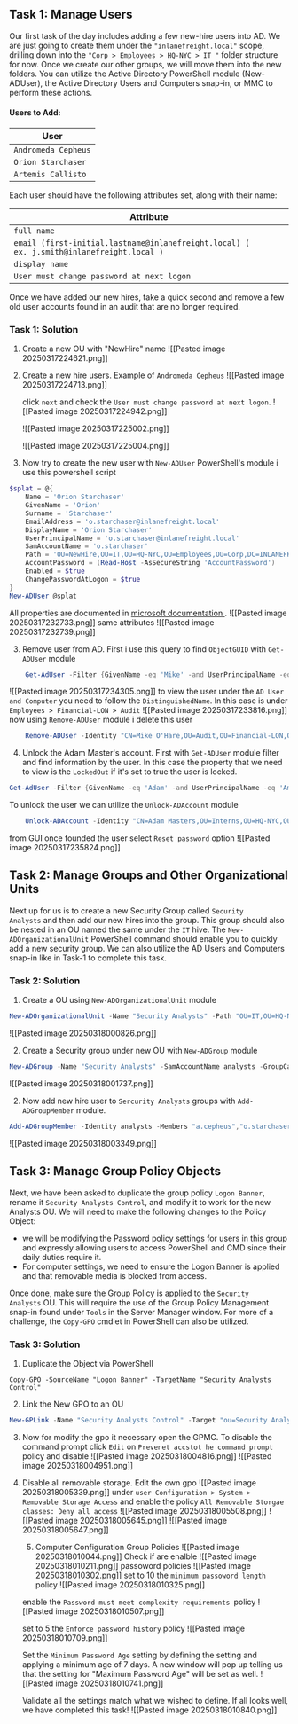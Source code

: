 ## Task 1: Manage Users

Our first task of the day includes adding a few new-hire users into AD. We are just going to create them under the `"inlanefreight.local"` scope, drilling down into the `"Corp > Employees > HQ-NYC > IT "` folder structure for now. Once we create our other groups, we will move them into the new folders. You can utilize the Active Directory PowerShell module (New-ADUser), the Active Directory Users and Computers snap-in, or MMC to perform these actions.

#### Users to Add:

|**User**|
|---|
|`Andromeda Cepheus`|
|`Orion Starchaser`|
|`Artemis Callisto`|

Each user should have the following attributes set, along with their name:

|**Attribute**|
|---|
|`full name`|
|`email (first-initial.lastname@inlanefreight.local) ( ex. j.smith@inlanefreight.local )`|
|`display name`|
|`User must change password at next logon`|

Once we have added our new hires, take a quick second and remove a few old user accounts found in an audit that are no longer required.

### Task 1: Solution

1. Create a new OU with "NewHire" name
	![[Pasted image 20250317224621.png]]

2. Create a new hire users. Example of `Andromeda Cepheus`
   ![[Pasted image 20250317224713.png]]
   
   click `next` and check the `User must change password at next logon`.
   ![[Pasted image 20250317224942.png]]
   
   ![[Pasted image 20250317225002.png]]
   
   ![[Pasted image 20250317225004.png]]
   
3. Now try to create the new user with `New-ADUser` PowerShell's module
   i use this powershell script
```powershell
$splat = @{
    Name = 'Orion Starchaser'
    GivenName = 'Orion'
    Surname = 'Starchaser'
    EmailAddress = 'o.starchaser@inlanefreight.local'
    DisplayName = 'Orion Starchaser'
    UserPrincipalName = 'o.starchaser@inlanefreight.local'
    SamAccountName = 'o.starchaser'
    Path = 'OU=NewHire,OU=IT,OU=HQ-NYC,OU=Employees,OU=Corp,DC=INLANEFREIGHT,DC=LOCAL'
    AccountPassword = (Read-Host -AsSecureString 'AccountPassword')
    Enabled = $true
    ChangePasswordAtLogon = $true
}
New-ADUser @splat
```

All properties are documented in [microsoft documentation ](https://learn.microsoft.com/en-us/powershell/module/activedirectory/new-aduser?view=windowsserver2025-ps).
	![[Pasted image 20250317232733.png]]
	same attributes
	![[Pasted image 20250317232739.png]]

3. Remove user from AD. First i use this query to find `ObjectGUID` with `Get-ADUser` module
```powershell
	Get-AdUser -Filter {GivenName -eq 'Mike' -and UserPrincipalName -eq 'mohare@INLANEFREIGHT.LOCAL'}
```

![[Pasted image 20250317234305.png]]
	to view the user under the `AD User and Computer` you need to follow the `DistinguishedName`. In this case is under `Employees > Financial-LON > Audit`
	![[Pasted image 20250317233816.png]] 
	now using `Remove-ADUser` module i delete this user

```powershell
	Remove-ADUser -Identity "CN=Mike O'Hare,OU=Audit,OU=Financial-LON,OU=Employees,OU=Corp,DC=INLANEFREIGHT,DC=LOCAL" -Confirm:$false
```

4. Unlock the Adam Master's account. First with `Get-ADUser` module filter and find information by the user. In this case the property that we need to view is the `LockedOut` if it's set to true the user is locked.
```powershell
Get-AdUser -Filter {GivenName -eq 'Adam' -and UserPrincipalName -eq 'Amasters@INLANEFREIGHT.LOCAL'} -Properties LockedOut
```

To unlock the user we can utilize the `Unlock-ADAccount` module
```powershell
	Unlock-ADAccount -Identity "CN=Adam Masters,OU=Interns,OU=HQ-NYC,OU=Employees,OU=Corp,DC=INLANEFREIGHT,DC=LOCAL"
```

from GUI once founded the user select `Reset password` option
	![[Pasted image 20250317235824.png]]

## Task 2: Manage Groups and Other Organizational Units

Next up for us is to create a new Security Group called `Security Analysts` and then add our new hires into the group. This group should also be nested in an OU named the same under the `IT` hive. The `New-ADOrganizationalUnit` PowerShell command should enable you to quickly add a new security group. We can also utilize the AD Users and Computers snap-in like in Task-1 to complete this task.

### Task 2: Solution

1. Create a OU using `New-ADOrganizationalUnit` module
```powershell
New-ADOrganizationalUnit -Name "Security Analysts" -Path "OU=IT,OU=HQ-NYC,OU=Employees,OU=Corp,DC=INLANEFREIGHT,DC=LOCAL"
```

![[Pasted image 20250318000826.png]]

2. Create a Security group under new OU with `New-ADGroup` module
```powershell
New-ADGroup -Name "Security Analysts" -SamAccountName analysts -GroupCategory Security -GroupScope Global -DisplayName "Security Analysts" -Path "OU=Security Analysts,OU=IT,OU=HQ-NYC,OU=Employees,OU=Corp,DC=INLANEFREIGHT,DC=LOCAL" -Description "Members of this group are Security Analysts under the IT OU"
```
![[Pasted image 20250318001737.png]]

2. Now add new hire user to `Sercurity Analysts` groups with `Add-ADGroupMember` module.
```powershell
Add-ADGroupMember -Identity analysts -Members "a.cepheus","o.starchaser"
```
![[Pasted image 20250318003349.png]]

## Task 3: Manage Group Policy Objects

Next, we have been asked to duplicate the group policy `Logon Banner`, rename it `Security Analysts Control`, and modify it to work for the new Analysts OU. We will need to make the following changes to the Policy Object:

- we will be modifying the Password policy settings for users in this group and expressly allowing users to access PowerShell and CMD since their daily duties require it.
- For computer settings, we need to ensure the Logon Banner is applied and that removable media is blocked from access.

Once done, make sure the Group Policy is applied to the `Security Analysts` OU. This will require the use of the Group Policy Management snap-in found under `Tools` in the Server Manager window. For more of a challenge, the `Copy-GPO` cmdlet in PowerShell can also be utilized.

### Task 3: Solution

1. Duplicate the Object via PowerShell
```powerhsell
Copy-GPO -SourceName "Logon Banner" -TargetName "Security Analysts Control"
```
2. Link the New GPO to an OU
```powershell
New-GPLink -Name "Security Analysts Control" -Target "ou=Security Analysts,ou=IT,OU=HQ-NYC,OU=Employees,OU=Corp,dc=INLANEFREIGHT,dc=LOCAL" -LinkEnabled Yes

```

3. Now for modify the gpo it necessary open the GPMC.
	To disable the command prompt click `Edit` on `Prevenet accstot he command prompt` policy and disable
   ![[Pasted image 20250318004816.png]]
   ![[Pasted image 20250318004951.png]]
   
4. Disable all removable storage. Edit the own gpo
   ![[Pasted image 20250318005339.png]]
   under `user Configuration > System > Removable Storage Access` and enable the policy `All Removable Storgae classes: Deny all access`
   ![[Pasted image 20250318005508.png]]  ![[Pasted image 20250318005645.png]]
   ![[Pasted image 20250318005647.png]]
   
   5. Computer Configuration Group Policies
      ![[Pasted image 20250318010044.png]]
      Check if are enalble
      ![[Pasted image 20250318010211.png]]
      passoword policies
      ![[Pasted image 20250318010302.png]]
      set to 10 the `minimum passoword length` policy
      ![[Pasted image 20250318010325.png]]
    
    enable the `Password must meet complexity requirements `policy
    ![[Pasted image 20250318010507.png]]
    
    set to 5 the `Enforce password history` policy
    ![[Pasted image 20250318010709.png]]
    
    Set the `Minimum Password Age` setting by defining the setting and applying a minimum age of 7 days. A new window will pop up telling us that the setting for "Maximum Password Age" will be set as well.
    ![[Pasted image 20250318010741.png]]
    
    Validate all the settings match what we wished to define. If all looks well, we have completed this task!
    ![[Pasted image 20250318010840.png]]

    